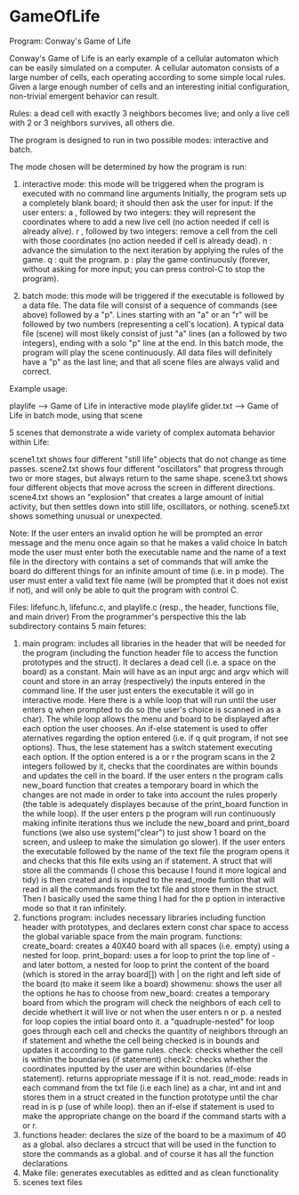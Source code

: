 # GameOfLife

Program: Conway's Game of Life

Conway's Game of Life is an early example of a cellular automaton which can be easily simulated on a computer. A cellular automaton consists of a large number of cells, each operating according to some simple local rules. Given a large enough number of cells and an interesting initial configuration, non-trivial emergent behavior can result.

Rules: a dead cell with exactly 3 neighbors becomes live; and only a live cell with 2 or 3 neighbors survives, all others die.

The program is designed to run in two possible modes: interactive and batch.

The mode chosen will be determined by how the program is run:

1) interactive mode: this mode will be triggered when the program is executed with no command line arguments
Initially, the program sets up a completely blank board; it should then ask the user for input:
If the user enters:
a , followed by two integers: they will represent the coordinates where to add a new live cell (no action needed if cell is already alive).
r , followed by two integers: remove a cell from the cell with those coordinates (no action needed if cell is already dead).
n : advance the simulation to the next iteration by applying the rules of the game.
q : quit the program.
p : play the game continuously (forever, without asking for more input; you can press control-C to stop the program).

2) batch mode: this mode will be triggered if the executable is followed by a data file.
The data file will consist of a sequence of commands (see above) followed by a "p". Lines starting with an "a" or an "r" will be followed by two numbers (representing a cell's location). A typical data file (scene) will most likely consist of just "a" lines (an a followed by two integers), ending with a solo "p" line at the end.
In this batch mode, the program will play the scene continuously.
All data files will definitely have a "p" as the last line; and that all scene files are always valid and correct.

Example usage:

  playlife              -->  Game of Life in interactive mode
  playlife glider.txt   -->  Game of Life in batch mode, using that scene

5 scenes that demonstrate a wide variety of complex automata behavior within Life:

scene1.txt  shows four different "still life" objects that do not change as time passes.
scene2.txt  shows four different "oscillators" that progress through two or more stages, but always return to the same shape.
scene3.txt  shows four different objects that move across the screen in different directions.
scene4.txt  shows an "explosion" that creates a large amount of initial activity, but then settles down into still life, oscillators, or nothing.
scene5.txt  shows something unusual or unexpected.

Note: If the user enters an invalid option he will be prompted an error message and the menu once again so that he makes a valid choice
In batch mode the user must enter both the executable name and the name of a text file in the directory with contains a set of commands that will amke the board do different things for an infinite amount of time (i.e. in p mode). The user must enter a valid text file name (will be prompted that it does not exist if not), and will only be able to quit the program with control C.

Files: lifefunc.h, lifefunc.c, and playlife.c (resp., the header, functions file, and main driver)
From the programmer's perspective this the lab subdirectory contains 5 main fetures:
1. main program: includes all libraries in the header that will be needed for the program (including the function header file to access the function prototypes and the struct). It declares a dead cell (i.e. a space on the board) as a constant. Main will have as an input argc and argv which will count and store in an array (respectively) the inputs entered in the command line. If the user just enters the executable it will go in interactive mode. Here there is a while loop that will run until the user enters q when prompted to do so (the user's choice is scanned in as a char). The while loop allows the menu and board to be displayed after each option the user chooses. An if-else statement is used to offer aternatives regarding the option entered (i.e. if q quit program, if not see options). Thus, the lese statement has a switch statement executing each option. If the option entered is a or r the program scans in the 2 integers followed by it, checks that the coordinates are within bounds and updates the cell in the board. If the user enters n the program calls new_board function that creates a temporary board in which the changes are not made in order to take into account the rules properly (the table is adequately displayes because of the print_board function in the while loop). If the user enters p the program will run continuously making infinite iterations thus we include the new_board and print_board functions (we also use system("clear") to just show 1 board on the screen, and usleep to make the simulation go slower). 
If the user enters the executable followed by the name of the text file the program opens it and checks that this file exits using an if statement. A struct that will store all the commands (I chose this because I found it more logical and tidy) is then created and is inputed to the read_mode funtion that will read in all the commands from the txt file and store them in the struct. Then I basically used the same thing I had for the p option in interactive mode so that it ran infinitely.
2. functions program: includes necessary libraries including function header with prototypes, and declares extern const char space to access the global variable space from the main program. 
functions:
create_board: creates a 40X40 board with all spaces (i.e. empty) using a nested for loop.
print_bopard: uses a for loop to print the top line of - and later bottom, a nested for loop to print the content of the board (which is stored in the array board[]) with | on the right and left side of the board (to make it seem like a board)
showmenu: shows the user all the options he has to choose from
new_board: creates a temporary board from which the program will check the neighbors of each cell to decide whethert it will live or not when the user enters n or p. a nested for loop copies the intial board onto it. a "quadruple-nested" for loop goes through each cell and checks the quantity of neighbors through an if statement and whethe the cell being checked is in bounds and updates it according to the game rules.
check: checks whether the cell is within the boundaries (if statement)
check2: checks whether the coordinates inputted by the user are within boundaries (if-else statement). returns appropriate message if it is not. 
read_mode: reads in each command from the txt file (i.e each line) as a char, int and int and stores them in a struct created in the function prototype until the char read in is p (use of while loop). then an if-else if statement is used to make the appropriate change on the board if the command starts with a or r.
3. functions header: declares the size of the board to be a maximum of 40 as a global. also declares a strcuct that will be used in the function to store the commands as a global. and of course it has all the function declarations
4. Make file: generates executables as editted and as clean functionality
5. scenes text files
